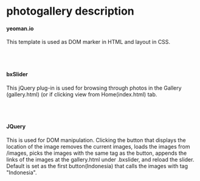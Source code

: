 photogallery description
============
<h4>yeoman.io</h4>
<p>This template is used as DOM marker in HTML and layout in CSS.</p><br></br>
<h4>bxSlider</h4>
<p>This jQuery plug-in is used for browsing through photos in the Gallery (gallery.html) (or if clicking view from Home(index.html) tab.</p><br></br>
<h4>JQuery</h4>
<p>This is used for DOM manipulation. Clicking the button that displays the location of the image removes the current images, loads the images from /images, picks the images with the same tag as the button, appends the links of the images at the gallery.html under .bxslider, and reload the slider. Default is set as the first button(Indonesia) that calls the images with tag "Indonesia".</p>
